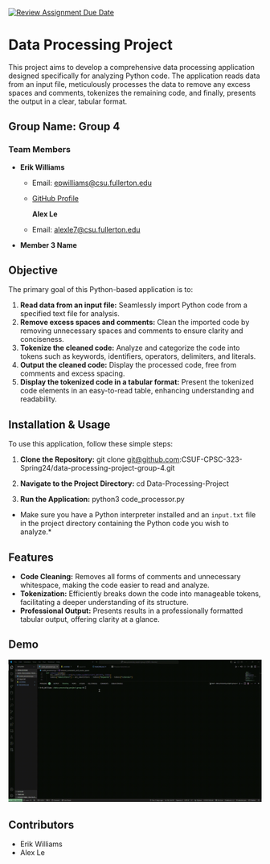 [![Review Assignment Due Date](https://classroom.github.com/assets/deadline-readme-button-24ddc0f5d75046c5622901739e7c5dd533143b0c8e959d652212380cedb1ea36.svg)](https://classroom.github.com/a/WlsObx5l)

# Data Processing Project

This project aims to develop a comprehensive data processing application designed specifically for analyzing Python code. The application reads data from an input file, meticulously processes the data to remove any excess spaces and comments, tokenizes the remaining code, and finally, presents the output in a clear, tabular format.

## Group Name: Group 4

### Team Members

- **Erik Williams**

  - Email: epwilliams@csu.fullerton.edu
  - [GitHub Profile](https://github.com/EPW80)

    **Alex Le**

  - Email: alexle7@csu.fullerton.edu

- **Member 3 Name**

## Objective

The primary goal of this Python-based application is to:

1. **Read data from an input file:** Seamlessly import Python code from a specified text file for analysis.
2. **Remove excess spaces and comments:** Clean the imported code by removing unnecessary spaces and comments to ensure clarity and conciseness.
3. **Tokenize the cleaned code:** Analyze and categorize the code into tokens such as keywords, identifiers, operators, delimiters, and literals.
4. **Output the cleaned code:** Display the processed code, free from comments and excess spacing.
5. **Display the tokenized code in a tabular format:** Present the tokenized code elements in an easy-to-read table, enhancing understanding and readability.

## Installation & Usage

To use this application, follow these simple steps:

1. **Clone the Repository:**
   git clone git@github.com:CSUF-CPSC-323-Spring24/data-processing-project-group-4.git

2. **Navigate to the Project Directory:**
   cd Data-Processing-Project

3. **Run the Application:**
   python3 code_processor.py

- Make sure you have a Python interpreter installed and an `input.txt` file in the project directory containing the Python code you wish to analyze.\*

## Features

- **Code Cleaning:** Removes all forms of comments and unnecessary whitespace, making the code easier to read and analyze.
- **Tokenization:** Efficiently breaks down the code into manageable tokens, facilitating a deeper understanding of its structure.
- **Professional Output:** Presents results in a professionally formatted tabular output, offering clarity at a glance.

## Demo

![](./data.gif)

## Contributors

- Erik Williams
- Alex Le
